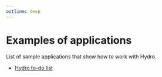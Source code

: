 ```yaml
---
outline: deep
---
```


# Examples of applications

List of sample applications that show how to work with Hydro.

- [Hydro to-do list](https://github.com/hydrostack/hydro-todo)